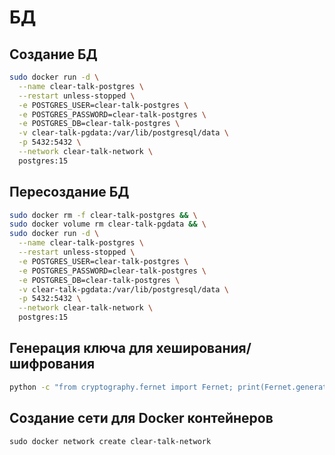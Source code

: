 # БД

## Создание БД
```bash
sudo docker run -d \
  --name clear-talk-postgres \
  --restart unless-stopped \
  -e POSTGRES_USER=clear-talk-postgres \
  -e POSTGRES_PASSWORD=clear-talk-postgres \
  -e POSTGRES_DB=clear-talk-postgres \
  -v clear-talk-pgdata:/var/lib/postgresql/data \
  -p 5432:5432 \
  --network clear-talk-network \
  postgres:15
```

## Пересоздание БД
```bash
sudo docker rm -f clear-talk-postgres && \
sudo docker volume rm clear-talk-pgdata && \
sudo docker run -d \
  --name clear-talk-postgres \
  --restart unless-stopped \
  -e POSTGRES_USER=clear-talk-postgres \
  -e POSTGRES_PASSWORD=clear-talk-postgres \
  -e POSTGRES_DB=clear-talk-postgres \
  -v clear-talk-pgdata:/var/lib/postgresql/data \
  -p 5432:5432 \
  --network clear-talk-network \
  postgres:15
```

## Генерация ключа для хеширования/шифрования
```bash
python -c "from cryptography.fernet import Fernet; print(Fernet.generate_key().decode())"
```

## Создание сети для Docker контейнеров
```
sudo docker network create clear-talk-network
```

